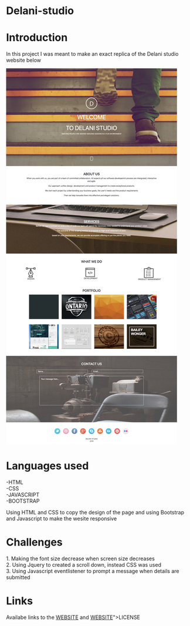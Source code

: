 # Delani-studio

<h1>Introduction</h1>
<p>In this project I was meant to make an exact replica of the Delani studio website below</p>
<img src = "https://github.com/GikonyoG/Delani-studio/blob/master/images/%20Delani%20Studio.jpg">
<h1>Languages used</h1>

-HTML<br/>
-CSS<br/>
-JAVASCRIPT<br/>
-BOOTSTRAP<br/>
<p> Using HTML and CSS to copy the design of the page and using Bootstrap and Javascript to make the wesite responsive</p>
<h1>Challenges</h1>
1. Making the font size decrease when screen size decreases<br/>
2. Using Jquery to created a scroll down, instead CSS was used<br/>
3. Using Javascript eventlistener to prompt a message when details are submitted

<h1>Links</h1>
Availabe links to the <a href="https://gikonyog.github.io/Delani-studio/">WEBSITE</a> and <a href="<a href="https://github.com/GikonyoG/Delani-studio/blob/master/LICENSE">WEBSITE</a>">LICENSE</a>




